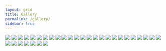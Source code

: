 ```yaml
---
layout: grid
title: Gallery
permalink: /gallery/
sidebar: true
---
```

<img src="/assets/bannerimages/image1-min.jpg" class="gallery-img" />
<img src="/assets/bannerimages/image2-min.jpg" class="gallery-img" />
<img src="/assets/bannerimages/image3-min.jpg" class="gallery-img" />
<img src="/assets/bannerimages/image4-min.jpg" class="gallery-img" />
<img src="/assets/bannerimages/image5-min.jpg" class="gallery-img" />
<img src="/assets/bannerimages/image6-min.jpg" class="gallery-img" />
<img src="/assets/bannerimages/image7-min.jpg" class="gallery-img" />
<img src="/assets/bannerimages/image8-min.jpg" class="gallery-img" />
<img src="/assets/bannerimages/image9-min.jpg" class="gallery-img" />
<img src="/assets/bannerimages/image10-min.jpg" class="gallery-img" />
<img src="/assets/bannerimages/image11-min.jpg" class="gallery-img" />
<img src="/assets/bannerimages/image12-min.jpg" class="gallery-img" />
<img src="/assets/bannerimages/image13-min.jpg" class="gallery-img" />
<img src="/assets/bannerimages/image14-min.jpg" class="gallery-img" />
<img src="/assets/bannerimages/image15-min.jpg" class="gallery-img" />
<img src="/assets/bannerimages/image16-min.jpg" class="gallery-img" />
<img src="/assets/bannerimages/image17-min.jpg" class="gallery-img" />
<img src="/assets/bannerimages/image18-min.jpg" class="gallery-img" />
<img src="/assets/bannerimages/image19-min.jpg" class="gallery-img" />
<img src="/assets/bannerimages/image20-min.jpg" class="gallery-img" />
<img src="/assets/bannerimages/image21-min.jpg" class="gallery-img" />
<img src="/assets/bannerimages/image22-min.jpg" class="gallery-img" />
<img src="/assets/bannerimages/image23-min.jpg" class="gallery-img" />
<img src="/assets/bannerimages/image24-min.jpg" class="gallery-img" />
<img src="/assets/bannerimages/image25-min.jpg" class="gallery-img" />
<img src="/assets/bannerimages/image26-min.jpg" class="gallery-img" />
<img src="/assets/bannerimages/image27-min.jpg" class="gallery-img" />
<img src="/assets/bannerimages/image28-min.jpg" class="gallery-img" />
<img src="/assets/bannerimages/image29-min.jpg" class="gallery-img" />
<img src="/assets/bannerimages/image30-min.jpg" class="gallery-img" />
<img src="/assets/bannerimages/image31-min.jpg" class="gallery-img" />
<img src="/assets/bannerimages/image32-min.jpg" class="gallery-img" />